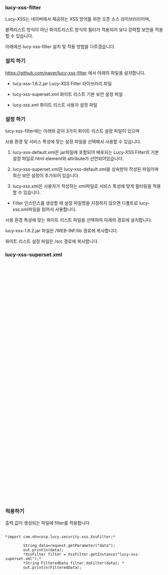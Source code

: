 ### lucy-xss-filter

Lucy-XSS는 네이버에서 제공하는 XSS 방어를 위한 오픈 소스 라이브러리이며, 

블랙리스트 방식이 아닌 화이트리스트 방식의 필터가 적용되어 보다 강력할 보안을 적용할 수 있습니다.

아래에선 lucy-xss-filter 설치 및 적용 방법을 다루겠습니다.

### 설치 하기

https://github.com/naver/lucy-xss-filter 에서 아래의 파일을 설치합니다.

- lucy-xss-1.6.2.jar    Lucy-XSS Filter 라이브러리 파일

- lucy-xss-superset.xml 화이트 리스트 기본 보안 설정 파일

- lucy-xss.xml          화이트 리스트 사용자 설정 파일

### 설정 하기

lucy-xss-filter에는 아래와 같이 3가지 화이트 리스트 설정 파일이 있으며

사용 환경 및 서비스 특성에 맞는 설정 파일을 선택해서 사용할 수 있습니다.

1. lucy-xss-default.xml은 jar파일에 포함되어 배포되는 Lucy-XSS Filter의 
   기본 설정 파일로 html element와 attribute가 선언되어있습니다.

2. lucy-xss-superset.xml은 lucy-xss-default.xml을 상속받아 작성된 파일이며 
   최신 보안 설정이 추가되어 있습니다.

3. lucy-xss.xml은 사용자가 작성하는 xml파일로 서비스 특성에 맞게 필터링을 적용할 수 있습니다.

* Filter 인스턴스를 생성할 때 설정 파일명을 지정하지 않으면 디폴트로 lucy-xss.xml파일을 읽어서 사용합니다.

사용 환경 특성에 맞는 화이트 리스트 파일을 선택하여 아래의 경로에 설치합니다. 

lucy-xss-1.6.2.jar 파일은 /WEB-INF/lib 경로에 복사합니다.

화이트 리스트 설정 파일은 /src 경로에 복사합니다.

### lucy-xss-superset.xml

<pre><code>

<?xml version="1.0" encoding="UTF-8"?>

<config xmlns="http://www.nhncorp.com/lucy-xss"

	extends="lucy-xss-default.xml">
	
		<elementRule>
		
		<element name="body" disable="true" />
		
		<element name="embed" disable="true" />
		
		<element name="iframe" disable="true" />
		
		<element name="meta" disable="true" />
		
		<element name="object" disable="true" />
		
		<element name="script" disable="true" />
		
		<element name="style" disable="true" />
		
		</elementRule>
		
		<attributeRule>
		
		<attribute name="data" base64Decoding="true">
		
			<notAllowedPattern><![CDATA[(?i:s\\*c\\*r\\*i\\*p\\*t)]]></notAllowedPattern>
			
			<notAllowedPattern><![CDATA[&[#\\%x]+[\da-fA-F][\da-fA-F]+]]></notAllowedPattern>
			
		</attribute>
		
		<attribute name="src" base64Decoding="true">
		
			<notAllowedPattern><![CDATA[(?i:s\\*c\\*r\\*i\\*p\\*t)]]></notAllowedPattern>
			
			<notAllowedPattern><![CDATA[&[#\\%x]+[\da-fA-F][\da-fA-F]+]]></notAllowedPattern>
			
		</attribute>
		
		<attribute name="style">
		
			<notAllowedPattern><![CDATA[(?i:e\\*x\\*p\\*r\\*e\\*s\\*s\\*i\\*o\\*n)]]></notAllowedPattern>
			
			<notAllowedPattern><![CDATA[&[#\\%x]+[\da-fA-F][\da-fA-F]+]]></notAllowedPattern>
			
		</attribute>
		
	</attributeRule>

</config>

</code></pre>

### 적용하기

출력 값이 생성되는 파일에 filter를 적용합니다.

<pre><code>
*import com.nhncorp.lucy.security.xss.XssFilter;*

		String data=request.getParameter("data");
		out.println(data);
		*XssFilter filter = XssFilter.getInstance("lucy-xss-superset.xml");*
		*String FilteredData filter.doFilter(data); *
		out.println(FilteredData);
		</code></pre>
		
	
		



